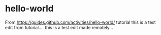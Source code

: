 # hello-world
From https://guides.github.com/activities/hello-world/ tutorial
this is a test edit from tutorial....
this is a test edit made remotely...
